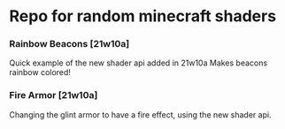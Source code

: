 # Repo for random minecraft shaders

### Rainbow Beacons [21w10a]
Quick example of the new shader api added in 21w10a
Makes beacons rainbow colored!

### Fire Armor [21w10a]
Changing the glint armor to have a fire effect, using the new shader api.
